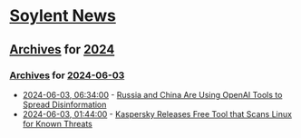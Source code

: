 # [Soylent News](../../../README.md)

## [Archives](../../index.md) for [2024](../index.md)

### [Archives](../../index.md) for [2024-06-03](index.md)

* [2024-06-03, 06:34:00](https://soylentnews.org/article.pl?sid=24/06/01/1721210&from=rss) - [Russia and China Are Using OpenAI Tools to Spread Disinformation](https://soylentnews.org/article.pl?sid=24/06/01/1721210&from=rss)
* [2024-06-03, 01:44:00](https://soylentnews.org/article.pl?sid=24/06/02/046212&from=rss) - [Kaspersky Releases Free Tool that Scans Linux for Known Threats](https://soylentnews.org/article.pl?sid=24/06/02/046212&from=rss)
